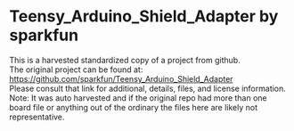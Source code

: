 
# Teensy_Arduino_Shield_Adapter by sparkfun  
This is a harvested standardized copy of a project from github.  
The original project can be found at:  
https://github.com/sparkfun/Teensy_Arduino_Shield_Adapter  
Please consult that link for additional, details, files, and license information.  
Note: It was auto harvested and if the original repo had more than one board file or anything out of the ordinary the files here are likely not representative.  
    